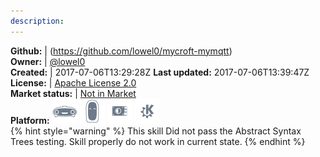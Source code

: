```yaml
---
description: 
---
```



**Github:** | (https://github.com/lowel0/mycroft-mymqtt)  
**Owner:** | [@lowel0](https://github.com/lowel0)  
**Created:** | 2017-07-06T13:29:28Z  **Last updated:** 2017-07-06T13:39:47Z  
**License:** | [Apache License 2.0](https://api.github.com/licenses/apache-2.0)  
**Market status:** | [Not in Market](https://market.mycroft.ai/skill/)  
**Platform:**   ![](.gitbook/assets/mark-1-icon.png)  ![](.gitbook/assets/mark-2-icon.png)  ![](.gitbook/assets/picroft-icon.png)  ![](.gitbook/assets/kde.png)   
{% hint style="warning" %}
This skill Did not pass the Abstract Syntax Trees testing. Skill properly do not work in current state.
{% endhint %}
